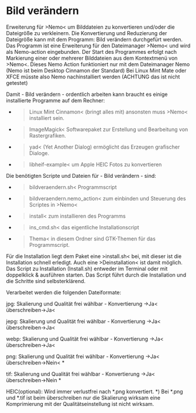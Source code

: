 # Bild verändern
Erweiterung für >Nemo&lt; um Bilddateien zu konvertieren und/oder die Dateigröße zu verkleinern.
Die Konvertierung und Reduzierung der Dateigröße kann mit dem Programm:
Bild verändern
durchgefürt werden.
Das Programm ist eine Erweiterung für den Dateimanager >Nemo< und wird als Nemo-action eingebunden. Der Start des Programmes erfolgt nach Markierung einer oder mehrerer Bilddateien aus dem Kontextmenü von >Nemo<.
Dieses Nemo Action funktioniert nur mit dem Dateimanager Nemo (Nemo ist beim Desktop Cinnamon der Standard) 
Bei Linux Mint Mate oder XFCE müsste also Nemo nachinstalliert werden (ACHTUNG das ist nicht getestet)

Damit - Bild verändern - ordentlich arbeiten kann braucht es einige installierte Programme auf dem Rechner:
- >Linux Mint Cinnamon< (bringt alles mit) ansonsten muss >Nemo< installiert sein.
- >ImageMagick< Softwarepaket zur Erstellung und Bearbeitung von Rastergrafiken.
- >yad< (Yet Another Dialog) ermöglicht das Erzeugen grafischer Dialoge.
- >libheif-example< um Apple HEIC Fotos zu konvertieren 

Die benötigten Scripte und Dateien für - Bild verändern - sind:
- >bildveraendern.sh< Programmscript
- >bildveraendern.nemo_action< zum einbinden und Steuerung des Scriptes in >Nemo<
- >install< zum installieren des Programms
- >ins_cmd.sh< das eigentliche Installationscript
- >Thema< in diesem Ordner sind GTK-Themen für das Programmscript.


Für die Installation liegt dem Paket eine >install.sh< bei, mit dieser ist die Installation schnell erledigt.
Auch eine >Deinstallation< ist damit möglich.
Das Script zu Installation (Install.sh) entweder im Terminal oder mit doppelklick & ausführen starten. 
Das Script führt durch die Installation und die Schritte sind selbsterklärend.

Verarbeitet werden die folgenden Dateiformate:

jpg:	Skalierung und Qualität frei wählbar - Konvertierung ->Ja< überschreiben->Ja< 

jepg:	Skalierung und Qualität frei wählbar - Konvertierung ->Ja< überschreiben->Ja< 

webp:	Skalierung und Qualität frei wählbar - Konvertierung ->Ja< überschreiben->Ja< 

png:	Skalierung und Qualität frei wählbar - Konvertierung ->Ja< überschreiben->Nein< *

tif:	Skalierung und Qualität frei wählbar - Konvertierung ->Ja< überschreiben->Nein *

HEIC(optional): Wird immer verlustfrei nach *.png konvertiert.
*) Bei *.png und *.tif ist beim überschreiben nur die Skalierung wirksam eine Komprimierung mit der Qualitätseinstellung ist nicht wirksam.

